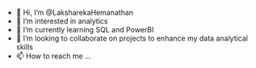 - 👋 Hi, I’m @LaksharekaHemanathan
- 👀 I’m interested in analytics 
- 🌱 I’m currently learning SQL and PowerBI
- 💞️ I’m looking to collaborate on projects to enhance my data analytical skills
- 📫 How to reach me ...

<!---
LaksharekaHemanathan/LaksharekaHemanathan is a ✨ special ✨ repository because its `README.md` (this file) appears on your GitHub profile.
You can click the Preview link to take a look at your changes.
--->

